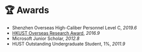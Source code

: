 # 🏆 Awards
- Shenzhen Overseas High-Caliber Personnel Level C, *2019.6*
- [HKUST Overseas Research Award](https://fytgs.hkust.edu.hk/scholarships/other-funding-and-scholarships), *2016.9*
- Microsoft Junior Scholar, *2012.8*
- HUST Outstanding Undergraduate Student, 1%, *2011.9*